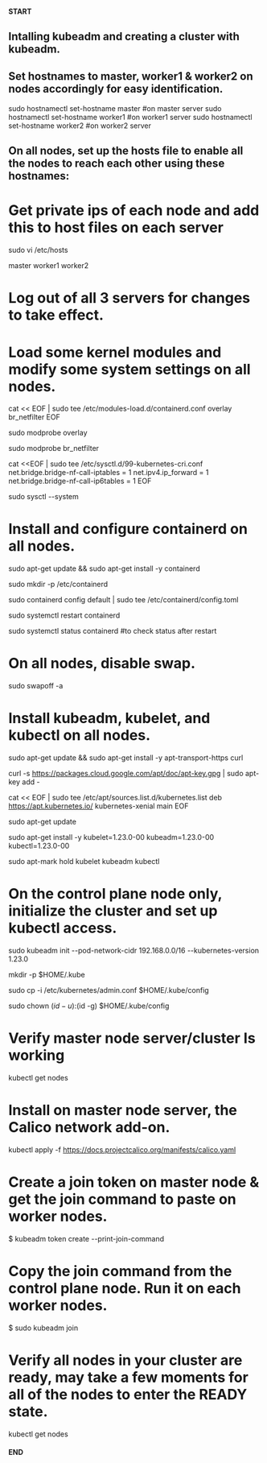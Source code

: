#### START ####

## Intalling kubeadm and creating a cluster with kubeadm.

## Set hostnames to  master, worker1 & worker2 on nodes accordingly for easy identification.

sudo hostnamectl set-hostname master #on master server
sudo hostnamectl set-hostname worker1 #on worker1 server
sudo hostnamectl set-hostname worker2 #on worker2 server
 
## On all nodes, set up the hosts file to enable all the nodes to reach each other using these hostnames:

# Get private ips of each node and add this to host files on each server

sudo vi /etc/hosts

<master node server private_ip address> master
<worker1 node server private_ip address> worker1
<worker2 node server private_ip address> worker2

# Log out of all 3 servers for changes to take effect.

# Load some kernel modules and modify some system settings on all nodes.

cat << EOF | sudo tee /etc/modules-load.d/containerd.conf
overlay
br_netfilter
EOF

sudo modprobe overlay

sudo modprobe br_netfilter

cat <<EOF | sudo tee /etc/sysctl.d/99-kubernetes-cri.conf
net.bridge.bridge-nf-call-iptables = 1
net.ipv4.ip_forward = 1
net.bridge.bridge-nf-call-ip6tables = 1
EOF

sudo sysctl --system

# Install and configure containerd on all nodes.

sudo apt-get update && sudo apt-get install -y containerd

sudo mkdir -p /etc/containerd

sudo containerd config default | sudo tee /etc/containerd/config.toml

sudo systemctl restart containerd

sudo systemctl status containerd #to check status after restart

# On all nodes, disable swap.

sudo swapoff -a

# Install kubeadm, kubelet, and kubectl on all nodes.

sudo apt-get update && sudo apt-get install -y apt-transport-https curl

curl -s https://packages.cloud.google.com/apt/doc/apt-key.gpg | sudo apt-key add -

cat << EOF | sudo tee /etc/apt/sources.list.d/kubernetes.list
deb https://apt.kubernetes.io/ kubernetes-xenial main
EOF

sudo apt-get update

sudo apt-get install -y kubelet=1.23.0-00 kubeadm=1.23.0-00 kubectl=1.23.0-00

sudo apt-mark hold kubelet kubeadm kubectl

# On the control plane node only, initialize the cluster and set up kubectl access.

sudo kubeadm init --pod-network-cidr 192.168.0.0/16 --kubernetes-version 1.23.0

mkdir -p $HOME/.kube

sudo cp -i /etc/kubernetes/admin.conf $HOME/.kube/config

sudo chown $(id -u):$(id -g) $HOME/.kube/config

# Verify master node server/cluster Is working

kubectl get nodes

# Install on master node server, the Calico network add-on.

kubectl apply -f https://docs.projectcalico.org/manifests/calico.yaml

# Create a join token on master node & get the join command to paste on worker nodes.

$ kubeadm token create --print-join-command


# Copy the join command from the control plane node. Run it on each worker nodes.

$ sudo kubeadm join <generated token>

# Verify all nodes in your cluster are ready, may take a few moments for all of the nodes to enter the READY state.

kubectl get nodes

#### END ####